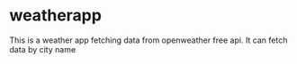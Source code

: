 # weatherapp
This is a weather app fetching data from openweather free api. It can fetch data by city name
